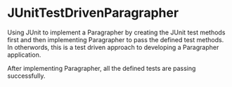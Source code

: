 # JUnitTestDrivenParagrapher
Using JUnit to implement a Paragrapher by creating the JUnit test methods first and then implementing Paragrapher to pass the defined test methods. 
In otherwords, this is a test driven approach to developing a Paragrapher application.

After implementing Paragrapher, all the defined tests are passing successfully.
